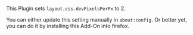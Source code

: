 This Plugin sets `layout.css.devPixelsPerPx` to 2.

You can either update this setting manually in `about:config`. 
Or better yet, you can do it by installing this Add-On into firefox.

